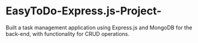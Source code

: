 # EasyToDo-Express.js-Project-
Built a task management application using Express.js and MongoDB for the back-end, with functionality for CRUD operations.
